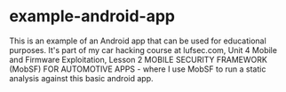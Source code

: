 # example-android-app
This is an example of an Android app that can be used for educational purposes. It's part of my car hacking course at lufsec.com, Unit 4 Mobile and Firmware Exploitation, Lesson 2 MOBILE SECURITY FRAMEWORK (MobSF) FOR AUTOMOTIVE APPS - where I use MobSF to run a static analysis against this basic android app.
